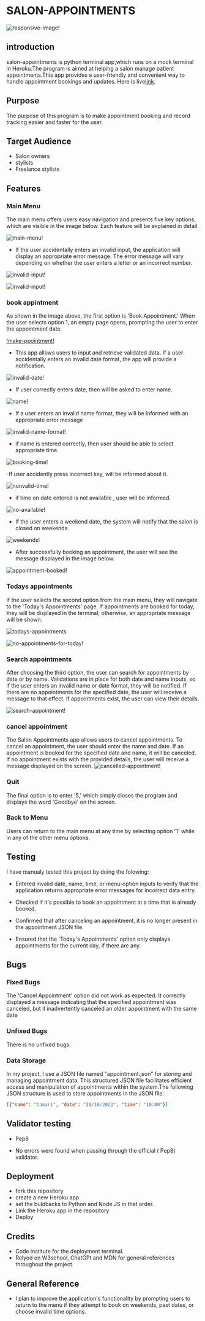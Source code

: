 # **SALON-APPOINTMENTS**

![responsive-image!](/docs/images/responsive.png)

## introduction

salon-appointments is python terminal app,which runs on a mock terminal in Heroku.The program is aimed at helping a salon manage patient appointments.This app provides a user-friendly and convenient way to handle appointment bookings and updates.
Here is live[link](https://salon-appointments-6179b752c1c9.herokuapp.com/?fbclid=IwAR2x-9_64jEAfkuD--ZYmFj9lUsE7TI0OsEsGUH8_Jiw3SymieOm-HKvgko).

## Purpose

The purpose of this program is to make appointment booking and record tracking easier and faster for the user.

## Target Audience

- Salon owners
- stylists
- Freelance stylists


## Features

### Main Menu

The main menu offers users easy navigation and presents five key options, which are visible in the image below. Each feature will be explained in detail.

![main-menu!](/docs/images/main%20-menu.png)

- If the user accidentally enters an invalid input, the application will display an appropriate error message. The error message will vary depending on whether the user enters a letter or an incorrect number.

![invalid-input!](/docs/images/main-menu%20if%20enter%20invalid%20input.png)

![invalid-input!](/docs/assets/images/main-menu-letters.png)

### book appintment

As shown in the image above, the first option is 'Book Appointment.' When the user selects option 1, an empty page opens, prompting the user to enter the appointment date.

[!make-ppointment!](/docs/assets/images/booking-date.png)

- This app allows users to input and retrieve validated data. If a user accidentally enters an invalid date format, the app will provide a notification.

![invalid-date!](/docs/assets/images/booking-nvalid-date.png)

- If user correctly enters date, then will be asked to enter name.

![name!](/docs/assets/images/cancell-appointment-name.png)

- If a user enters an invalid name format, they will be informed with an appropriate error message

![invalid-name-format!](/docs/assets/images/invalid-name.png)

- if name is entered correctly, then user should be able to select appropriate time.

![booking-time!](/docs/assets/images/booking-select-time.png)

-If user accidently press incorrect key, will be informed about it.

![nonvalid-time!](/docs/assets/images/booking-%20if-nonvalid-time.png)

- if time on  date entered is not available , user will be informed.

![no-available!](/docs/assets/images/no-avability.png)

- If the user enters a weekend date, the system will notify that the salon is closed on weekends.

![weekends!](/docs/images/weekend.png)

- After successfully booking an appointment, the user will see the message displayed in the image below.

![appointment-booked!](/docs/assets/images/appointment%20booked.png)

 
### Todays appointments

If the user selects the second option from the main menu, they will navigate to the 'Today's Appointments' page. If appointments are booked for today, they will be displayed in the terminal; otherwise, an appropriate message will be shown.

![todays-appointments](/docs/assets/images/todays-appointments.png)

![no-appointments-for-today!](/docs/assets/images/today-no-appointments.png)

### Search appointments

After choosing the third option, the user can search for appointments by date or by name. Validations are in place for both date and name inputs, so if the user enters an invalid name or date format, they will be notified. If there are no appointments for the specified date, the user will receive a message to that effect. If appointments exist, the user can view their details.

![search-appointment!](/docss/assets/images/search-appointment.png)

### cancel appointment

The Salon Appointments app allows users to cancel appointments. To cancel an appointment, the user should enter the name and date. If an appointment is booked for the specified date and name, it will be canceled. If no appointment exists with the provided details, the user will receive a message displayed on the screen.
![cancelled-appointment!](/docs/assets/images/cancell-appointment%20.png)

### Quit

The final option is to enter '5,' which simply closes the program and displays the word 'Goodbye' on the screen.

### Back to Menu

Users can return to the main menu at any time by selecting option '1' while in any of the other menu options.

## Testing
I have manualy tested  this project by doing the folowing:

- Entered invalid date, name, time, or menu-option inputs to verify that the application returns appropriate error messages for incorrect data entry.

- Checked if it's possible to book an appointment at a time that is already booked.

- Confirmed that after canceling an appointment, it is no longer present in the appointment JSON file.

- Ensured that the 'Today's Appointments' option only displays appointments for the current day, if there are any.

## Bugs

### Fixed Bugs 

The 'Cancel Appointment' option did not work as expected. It correctly displayed a message indicating that the specified appointment was canceled, but it inadvertently canceled an older appointment with the same date

### Unfixed Bugs

There is no unfixed bugs.

### Data Storage
In my project, I use a JSON file named "appointment.json" for storing and managing appointment data. This structured JSON file facilitates efficient access and manipulation of appointments within the system.The following JSON structure is used to store appointments in the JSON file:

 ```json
 [{"name": "tamari", "date": "30/10/2023", "time": "10:00"}]
 ```

## Validator testing
- Pep8

 - No errors were found when passing through the official ( Pep8) validator.

 ## Deployment
- fork this repository
- create a new Heroku app
- set the buldbacks to Python and Node JS in that order.
- Link the Heroku app in the repository
- Deploy

## Credits
- Code institute for the deployment terminal.
- Relyed on W3school, ChatGPt and MDN for general references throughout the project.
## General Reference
- I plan to improve the application's functionality by prompting users to return to the menu if they attempt to book on weekends, past dates, or choose invalid time options.



